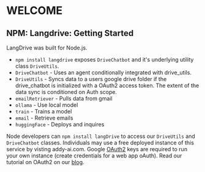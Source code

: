 # WELCOME

## NPM: Langdrive: Getting Started

LangDrive was built for Node.js.

- `npm install langdrive` exposes `DriveChatbot` and it's underlying utility class `DriveUtils`.
- `DriveChatbot` - Uses an agent conditionally integrated with drive_utils.
- `DriveUtils` - Syncs data to a users google drive folder if the drive_chatbot is initialized with a OAuth2 access token. The extent of the data sync is conditioned on Auth scope.
- `emailRetriever` - Pulls data from gmail
- `ollama` - Use local model
- `train` - Trains a model
- `email` - Retrieve emails
- `huggingFace` -  Deploys and inquires


Node developers can `npm install langDrive` to access our `DriveUtils` and `DriveChatbot` classes. Individuals may use a free deployed instance of this service by visting addy-ai.com. Google [OAuth2](https://developers.google.com/identity/protocols/oauth2) keys are required to run your own instance (create credentials for a web app oAuth). Read our tutorial on OAuth2 on our [blog](https://addy.beehiiv.com/).